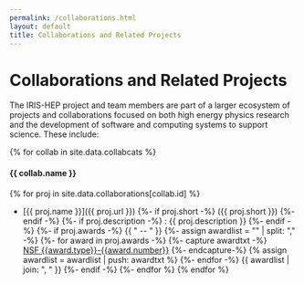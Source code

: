 ```yaml
---
permalink: /collaborations.html
layout: default
title: Collaborations and Related Projects
---
```


# Collaborations and Related Projects

The IRIS-HEP project and team members are part of a larger ecosystem of
projects and collaborations focused on both high energy physics research and
the development of software and computing systems to support science. These
include:

{% for collab in site.data.collabcats %}
#### {{ collab.name }}
{%    for proj in site.data.collaborations[collab.id] %}
* [{{ proj.name }}]({{ proj.url }})
      {%- if proj.short -%}
          ({{ proj.short }})
      {%- endif -%}
      {%- if proj.description -%}
        : {{ proj.description }}
      {%- endif -%}
      {%- if proj.awards -%}
        {{ " -- " }}
        {%- assign awardlist = "" | split: "," -%}
        {%- for award in proj.awards -%}
           {%- capture awardtxt -%}
             [NSF&nbsp;{{award.type}}-{{award.number}}](https://www.nsf.gov/awardsearch/showAward?AWD_ID={{award.number}}&HistoricalAwards=false)
           {%- endcapture-%}
           {% assign awardlist = awardlist | push: awardtxt %}
        {%- endfor -%}
        {{ awardlist | join: ", " }}
    {%-  endif -%}
  {%- endfor %}
{% endfor %}
